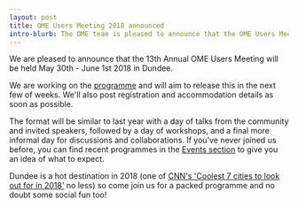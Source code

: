 ```yaml
---
layout: post
title: OME Users Meeting 2018 announced
intro-blurb: The OME team is pleased to announce that the OME Users Meeting will be held May 30th - June 1st 2018 in Dundee
---
```


We are pleased to announce that the 13th Annual OME Users Meeting will be held
May 30th - June 1st 2018 in Dundee.

We are working on the [programme]({{site.baseurl}}/events/13th-annual-users-meeting-2018.html) and
will aim to release this in the next few of weeks. We'll also post
registration and accommodation details as soon as possible.

The format will be similar to last year with a day of talks from the community
and invited speakers, followed by a day of workshops, and a final more
informal day for discussions and collaborations. If you’ve never joined us
before, you can find recent programmes in the
[Events section]({{site.baseurl}}/events/) to give you an idea of what to
expect.

Dundee is a hot destination in 2018
(one of [CNN's 'Coolest 7 cities to look out for in 2018'](http://edition.cnn.com/style/article/cities-to-watch-in-2018/index.html)
no less) so come join us for a packed programme and no doubt some social fun
too!
